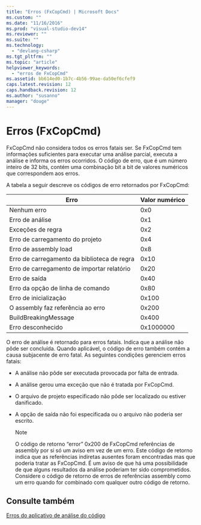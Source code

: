 ```yaml
---
title: "Erros (FxCopCmd) | Microsoft Docs"
ms.custom: ""
ms.date: "11/16/2016"
ms.prod: "visual-studio-dev14"
ms.reviewer: ""
ms.suite: ""
ms.technology: 
  - "devlang-csharp"
ms.tgt_pltfrm: ""
ms.topic: "article"
helpviewer_keywords: 
  - "erros de FxCopCmd"
ms.assetid: bb614ed0-1b7c-4b56-99ae-da50ef6cfef9
caps.latest.revision: 12
caps.handback.revision: 12
ms.author: "susanno"
manager: "douge"
---
```

# Erros (FxCopCmd)
FxCopCmd não considera todos os erros fatais ser.  Se FxCopCmd tem informações suficientes para executar uma análise parcial, executa a análise e informa os erros ocorridos.  O código de erro, que é um número inteiro de 32 bits, contém uma combinação bit a bit de valores numéricos que correspondem aos erros.  
  
 A tabela a seguir descreve os códigos de erro retornados por FxCopCmd:  
  
|Erro|Valor numérico|  
|----------|--------------------|  
|Nenhum erro|0x0|  
|Erro de análise|0x1|  
|Exceções de regra|0x2|  
|Erro de carregamento do projeto|0x4|  
|Erro de assembly load|0x8|  
|Erro de carregamento da biblioteca de regra|0x10|  
|Erro de carregamento de importar relatório|0x20|  
|Erro de saída|0x40|  
|Erro da opção de linha de comando|0x80|  
|Erro de inicialização|0x100|  
|O assembly faz referência ao erro|0x200|  
|BuildBreakingMessage|0x400|  
|Erro desconhecido|0x1000000|  
  
 O erro de análise é retornado para erros fatais.  Indica que a análise não pôde ser concluída.  Quando aplicável, o código de erro também contém a causa subjacente de erro fatal.  As seguintes condições gerenciem erros fatais:  
  
-   A análise não pôde ser executada provocada por falta de entrada.  
  
-   A análise gerou uma exceção que não é tratada por FxCopCmd.  
  
-   O arquivo de projeto especificado não pôde ser localizado ou estiver danificado.  
  
-   A opção de saída não foi especificada ou o arquivo não poderia ser escrito.  
  
    > [!NOTE]
    >  O código de retorno “error” 0x200 de FxCopCmd referências de assembly por si só um aviso em vez de um erro.  Este código de retorno indica que as referências indiretas ausentes foram encontradas mas que poderia tratar as FxCopCmd.  É um aviso de que há uma possibilidade de que alguns resultados da análise poderiam ter sido comprometidos.  Considere o código de retorno de erros de referências assembly como um erro quando for combinado com qualquer outro código de retorno.  
  
## Consulte também  
 [Erros do aplicativo de análise do código](../Topic/Code%20Analysis%20Application%20Errors.md)